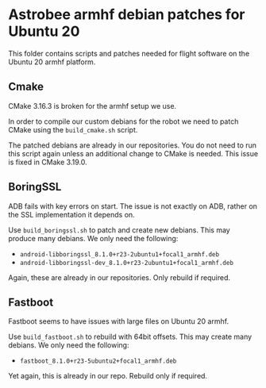 # Astrobee armhf debian patches for Ubuntu 20

This folder contains scripts and patches needed for flight software
on the Ubuntu 20 armhf platform.

## Cmake

CMake 3.16.3 is broken for the armhf setup we use.

In order to compile our custom debians for the robot we need to patch
CMake using the `build_cmake.sh` script.

The patched debians are already in our repositories. You do not need to
run this script again unless an additional change to CMake is needed.
This issue is fixed in CMake 3.19.0.

## BoringSSL

ADB fails with key errors on start. The issue is not exactly on ADB,
rather on the SSL implementation it depends on.

Use `build_boringssl.sh` to patch and create new debians. This may
produce many debians. We only need the following:

- `android-libboringssl_8.1.0+r23-2ubuntu1+focal1_armhf.deb`
- `android-libboringssl-dev_8.1.0+r23-2ubuntu1+focal1_armhf.deb`

Again, these are already in our repositories. Only rebuild if required.

## Fastboot

Fastboot seems to have issues with large files on Ubuntu 20 armhf.

Use `build_fastboot.sh` to rebuild with 64bit offsets. This may create
many debians. We only need the following:

- `fastboot_8.1.0+r23-5ubuntu2+focal1_armhf.deb`

Yet again, this is already in our repo. Rebuild only if required.

